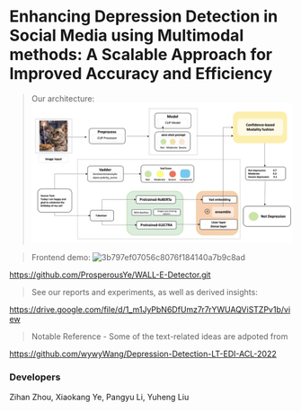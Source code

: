 # Enhancing Depression Detection in Social Media using Multimodal methods: A Scalable Approach for Improved Accuracy and Efficiency

> Our architecture:
![image](./structure.png)

> Frontend demo:
![3b797ef07056c8076f184140a7b9c8ad](https://user-images.githubusercontent.com/93996508/236185059-142a497c-36b8-4513-8f4c-55a9e1317e5f.png)

https://github.com/ProsperousYe/WALL-E-Detector.git


> See our reports and experiments, as well as derived insights:

https://drive.google.com/file/d/1_m1JyPbN6DfUmz7r7rYWUAQViSTZPv1b/view

> Notable Reference - Some of the text-related ideas are adpoted from

https://github.com/wywyWang/Depression-Detection-LT-EDI-ACL-2022


### Developers
Zihan Zhou, Xiaokang Ye, Pangyu Li, Yuheng Liu

